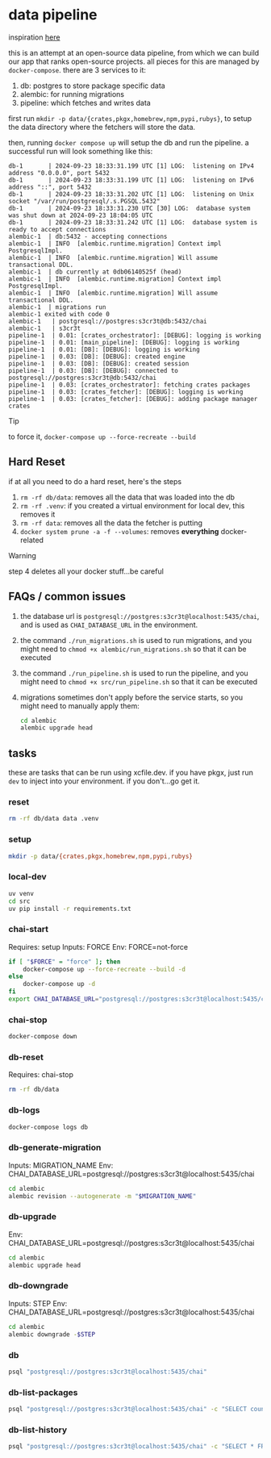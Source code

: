 # data pipeline

inspiration [here](https://github.com/vbelz/Data-pipeline-twitter)

this is an attempt at an open-source data pipeline, from which we can build our app that
ranks open-source projects. all pieces for this are managed by `docker-compose`. there
are 3 services to it:

1. db: postgres to store package specific data
1. alembic: for running migrations
1. pipeline: which fetches and writes data

first run `mkdir -p data/{crates,pkgx,homebrew,npm,pypi,rubys}`, to setup the data
directory where the fetchers will store the data.

then, running `docker compose up` will setup the db and run the pipeline. a successful
run will look something like this:

```
db-1       | 2024-09-23 18:33:31.199 UTC [1] LOG:  listening on IPv4 address "0.0.0.0", port 5432
db-1       | 2024-09-23 18:33:31.199 UTC [1] LOG:  listening on IPv6 address "::", port 5432
db-1       | 2024-09-23 18:33:31.202 UTC [1] LOG:  listening on Unix socket "/var/run/postgresql/.s.PGSQL.5432"
db-1       | 2024-09-23 18:33:31.230 UTC [30] LOG:  database system was shut down at 2024-09-23 18:04:05 UTC
db-1       | 2024-09-23 18:33:31.242 UTC [1] LOG:  database system is ready to accept connections
alembic-1  | db:5432 - accepting connections
alembic-1  | INFO  [alembic.runtime.migration] Context impl PostgresqlImpl.
alembic-1  | INFO  [alembic.runtime.migration] Will assume transactional DDL.
alembic-1  | db currently at 0db06140525f (head)
alembic-1  | INFO  [alembic.runtime.migration] Context impl PostgresqlImpl.
alembic-1  | INFO  [alembic.runtime.migration] Will assume transactional DDL.
alembic-1  | migrations run
alembic-1 exited with code 0
alembic-1   | postgresql://postgres:s3cr3t@db:5432/chai
alembic-1   | s3cr3t
pipeline-1  | 0.01: [crates_orchestrator]: [DEBUG]: logging is working
pipeline-1  | 0.01: [main_pipeline]: [DEBUG]: logging is working
pipeline-1  | 0.01: [DB]: [DEBUG]: logging is working
pipeline-1  | 0.03: [DB]: [DEBUG]: created engine
pipeline-1  | 0.03: [DB]: [DEBUG]: created session
pipeline-1  | 0.03: [DB]: [DEBUG]: connected to postgresql://postgres:s3cr3t@db:5432/chai
pipeline-1  | 0.03: [crates_orchestrator]: fetching crates packages
pipeline-1  | 0.03: [crates_fetcher]: [DEBUG]: logging is working
pipeline-1  | 0.03: [crates_fetcher]: [DEBUG]: adding package manager crates
```

> [!TIP]
>
> to force it, `docker-compose up --force-recreate --build`

## Hard Reset

if at all you need to do a hard reset, here's the steps

1. `rm -rf db/data`: removes all the data that was loaded into the db
1. `rm -rf .venv`: if you created a virtual environment for local dev, this removes it
1. `rm -rf data`: removes all the data the fetcher is putting
1. `docker system prune -a -f --volumes`: removes **everything** docker-related

> [!WARNING]
>
> step 4 deletes all your docker stuff...be careful

<!-- this is handled now that alembic/psycopg2 are in pkgx -->
<!--
## Alembic Alternatives

- sqlx command line tool to manage migrations, alongside models for sqlx in rust
- vapor's migrations are written in swift
-->

## FAQs / common issues

1. the database url is `postgresql://postgres:s3cr3t@localhost:5435/chai`, and is used
   as `CHAI_DATABASE_URL` in the environment.
1. the command `./run_migrations.sh` is used to run migrations, and you might need to
   `chmod +x alembic/run_migrations.sh` so that it can be executed
1. the command `./run_pipeline.sh` is used to run the pipeline, and you might need to
   `chmod +x src/run_pipeline.sh` so that it can be executed
1. migrations sometimes don't apply before the service starts, so you might need to
   manually apply them:

   ```sh
   cd alembic
   alembic upgrade head
   ```

## tasks

these are tasks that can be run using xcfile.dev. if you have pkgx, just run `dev` to
inject into your environment. if you don't...go get it.

### reset

```sh
rm -rf db/data data .venv
```

### setup

```sh
mkdir -p data/{crates,pkgx,homebrew,npm,pypi,rubys}
```

### local-dev

```sh
uv venv
cd src
uv pip install -r requirements.txt
```

### chai-start

Requires: setup
Inputs: FORCE
Env: FORCE=not-force

```sh
if [ "$FORCE" = "force" ]; then
    docker-compose up --force-recreate --build -d
else
    docker-compose up -d
fi
export CHAI_DATABASE_URL="postgresql://postgres:s3cr3t@localhost:5435/chai"
```

### chai-stop

```sh
docker-compose down
```

### db-reset

Requires: chai-stop

```sh
rm -rf db/data
```

### db-logs

```sh
docker-compose logs db
```

### db-generate-migration

Inputs: MIGRATION_NAME
Env: CHAI_DATABASE_URL=postgresql://postgres:s3cr3t@localhost:5435/chai

```sh
cd alembic
alembic revision --autogenerate -m "$MIGRATION_NAME"
```

### db-upgrade

Env: CHAI_DATABASE_URL=postgresql://postgres:s3cr3t@localhost:5435/chai

```sh
cd alembic
alembic upgrade head
```

### db-downgrade

Inputs: STEP
Env: CHAI_DATABASE_URL=postgresql://postgres:s3cr3t@localhost:5435/chai

```sh
cd alembic
alembic downgrade -$STEP
```

### db

```sh
psql "postgresql://postgres:s3cr3t@localhost:5435/chai"
```

### db-list-packages

```sh
psql "postgresql://postgres:s3cr3t@localhost:5435/chai" -c "SELECT count(id) FROM packages;"
```

### db-list-history

```sh
psql "postgresql://postgres:s3cr3t@localhost:5435/chai" -c "SELECT * FROM load_history;"
```
